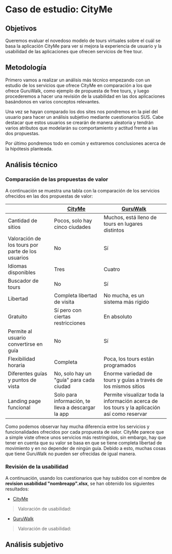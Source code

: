 # Caso de estudio: CityMe

## Objetivos

Queremos evaluar el novedoso modelo de tours virtuales sobre el cuál se basa la aplicación CityMe para ver si mejora la experiencia de usuario y la usabilidad de las aplicaciones que ofrecen servicios de free tour.

## Metodología

Primero vamos a realizar un análisis más técnico empezando con un estudio de los servicios que ofrece CityMe en comparación a los que ofrece GuruWalk, como ejemplo de propuesta de free tours, y luego procederemos a hacer una revisión de la usabilidad en las dos aplicaciones basándonos en varios conceptos relevantes.

Una vez se hayan comparado los dos sites nos pondremos en la piel del usuario para hacer un análisis subjetivo mediante cuestionarios SUS. Cabe destacar que estos usuarios se crearán de manera aleatoria y tendrán varios atributos que modelarán su comportamiento y actitud frente a las dos propuestas.

Por último pondremos todo en común y extraremos conclusiones acerca de la hipótesis planteada.

## Análisis técnico

### Comparación de las propuestas de valor

A continuación se muestra una tabla con la comparación de los servicios ofrecidos en las dos propuestas de valor:

|  | [CityMe](https://cityme.eu/) | [GuruWalk](https://www.guruwalk.com/) |
| ----- | ----- | ----- |
| Cantidad de sitios | Pocos, solo hay cinco ciudades | Muchos, está lleno de tours en lugares distintos |
| Valoración de los tours por parte de los usuarios | No | Sí |
| Idiomas disponibles | Tres | Cuatro |
| Buscador de tours | No | Sí | 
| Libertad | Completa libertad de visita | No mucha, es un sistema más rígido |
| Gratuito | Sí pero con ciertas restricciones | En absoluto |
| Permite al usuario convertirse en guía | No | Sí |
| Flexibilidad horaria | Completa | Poca, los tours están programados |
| Diferentes guías y puntos de vista | No, solo hay un "guía" para cada ciudad | Enorme variedad de tours y guías a través de los mismos sitios |
| Landing page funcional | Solo para información, te lleva a descargar la app | Permite visualizar toda la información acerca de los tours y la aplicación así como reservar |

Como podemos observar hay mucha diferencia entre los servicios y funcionalidades ofrecidos por cada propuesta de valor. CityMe parece que a simple viste ofrece unos servicios más restringidos, sin embargo, hay que tener en cuenta que su valor se basa en que se tiene completa libertad de movimiento y en no depender de ningún guía. Debido a esto, muchas cosas que tiene GuruWalk no pueden ser ofrecidas de igual manera.

### Revisión de la usabilidad

A continuación, usando los cuestionarios que hay subidos con el nombre de **revision usabilidad "nombreapp".xlsx**, se han obtenido los siguientes resultados:

- [CityMe](https://github.com/joseptnl/practica_final_diu/blob/main/revision%20usabilidad%20cityme.xlsx)

> Valoración de usabilidad:
> 
> 

- [GuruWalk](https://github.com/joseptnl/practica_final_diu/blob/main/revision%20usabilidad%20guruwalk.xlsx)

> Valoración de usabilidad:
> 
> 

## Análisis subjetivo



